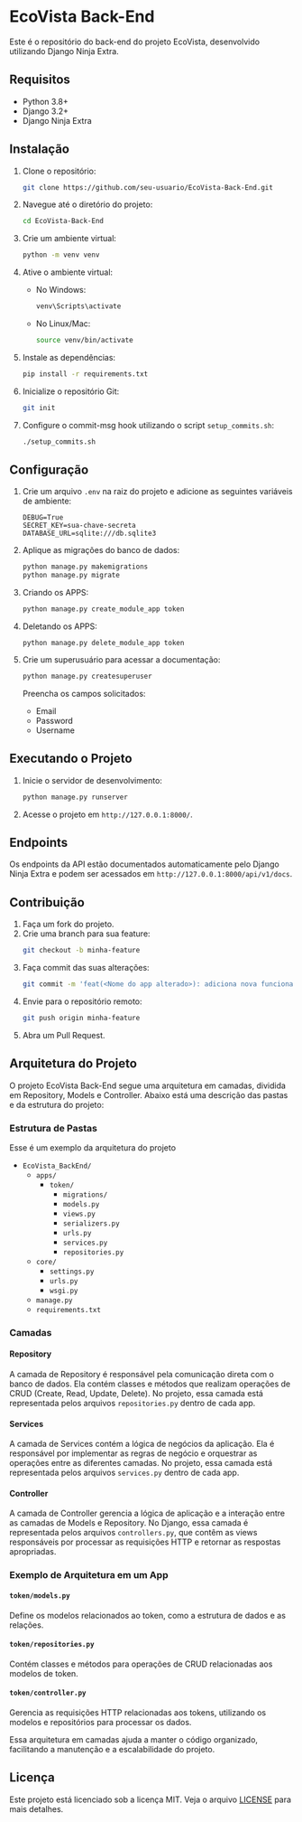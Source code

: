 # EcoVista Back-End

Este é o repositório do back-end do projeto EcoVista, desenvolvido utilizando Django Ninja Extra.

## Requisitos

- Python 3.8+
- Django 3.2+
- Django Ninja Extra

## Instalação

1. Clone o repositório:
    ```bash
    git clone https://github.com/seu-usuario/EcoVista-Back-End.git
    ```
2. Navegue até o diretório do projeto:
    ```bash
    cd EcoVista-Back-End
    ```
3. Crie um ambiente virtual:
    ```bash
    python -m venv venv
    ```
4. Ative o ambiente virtual:
    - No Windows:
        ```bash
        venv\Scripts\activate
        ```
    - No Linux/Mac:
        ```bash
        source venv/bin/activate
        ```
5. Instale as dependências:
    ```bash
    pip install -r requirements.txt
    ```

6. Inicialize o repositório Git:
    ```bash
    git init
    ```

7. Configure o commit-msg hook utilizando o script `setup_commits.sh`:
    ```bash
    ./setup_commits.sh
    ```

## Configuração

1. Crie um arquivo `.env` na raiz do projeto e adicione as seguintes variáveis de ambiente:
    ```env
    DEBUG=True
    SECRET_KEY=sua-chave-secreta
    DATABASE_URL=sqlite:///db.sqlite3
    ```

2. Aplique as migrações do banco de dados:
    ```bash
    python manage.py makemigrations
    python manage.py migrate
    ```

3. Criando os APPS:
    ```bash
    python manage.py create_module_app token
    ```
4. Deletando os APPS:
    ```
    python manage.py delete_module_app token
    ```

5. Crie um superusuário para acessar a documentação:
    ```bash
    python manage.py createsuperuser
    ```
    Preencha os campos solicitados:
    - Email
    - Password
    - Username

## Executando o Projeto

1. Inicie o servidor de desenvolvimento:
    ```bash
    python manage.py runserver
    ```

2. Acesse o projeto em `http://127.0.0.1:8000/`.

## Endpoints

Os endpoints da API estão documentados automaticamente pelo Django Ninja Extra e podem ser acessados em `http://127.0.0.1:8000/api/v1/docs`.

## Contribuição

1. Faça um fork do projeto.
2. Crie uma branch para sua feature:
    ```bash
    git checkout -b minha-feature
    ```
3. Faça commit das suas alterações:
    ```bash
    git commit -m 'feat(<Nome do app alterado>): adiciona nova funcionalidade'
    ```
4. Envie para o repositório remoto:
    ```bash
    git push origin minha-feature
    ```
5. Abra um Pull Request.

## Arquitetura do Projeto

O projeto EcoVista Back-End segue uma arquitetura em camadas, dividida em Repository, Models e Controller. Abaixo está uma descrição das pastas e da estrutura do projeto:

### Estrutura de Pastas

Esse é um exemplo da arquitetura do projeto

- `EcoVista_BackEnd/`
    - `apps/`
        - `token/`
            - `migrations/`
            - `models.py`
            - `views.py`
            - `serializers.py`
            - `urls.py`
            - `services.py`
            - `repositories.py`
    - `core/`
        - `settings.py`
        - `urls.py`
        - `wsgi.py`
    - `manage.py`
    - `requirements.txt`

### Camadas

#### Repository

A camada de Repository é responsável pela comunicação direta com o banco de dados. Ela contém classes e métodos que realizam operações de CRUD (Create, Read, Update, Delete). No projeto, essa camada está representada pelos arquivos `repositories.py` dentro de cada app.

#### Services

A camada de Services contém a lógica de negócios da aplicação. Ela é responsável por implementar as regras de negócio e orquestrar as operações entre as diferentes camadas. No projeto, essa camada está representada pelos arquivos `services.py` dentro de cada app.

#### Controller

A camada de Controller gerencia a lógica de aplicação e a interação entre as camadas de Models e Repository. No Django, essa camada é representada pelos arquivos `controllers.py`, que contêm as views responsáveis por processar as requisições HTTP e retornar as respostas apropriadas.

### Exemplo de Arquitetura em um App

#### `token/models.py`
Define os modelos relacionados ao token, como a estrutura de dados e as relações.

#### `token/repositories.py`
Contém classes e métodos para operações de CRUD relacionadas aos modelos de token.

#### `token/controller.py`
Gerencia as requisições HTTP relacionadas aos tokens, utilizando os modelos e repositórios para processar os dados.

Essa arquitetura em camadas ajuda a manter o código organizado, facilitando a manutenção e a escalabilidade do projeto.

## Licença

Este projeto está licenciado sob a licença MIT. Veja o arquivo [LICENSE](LICENSE) para mais detalhes.
